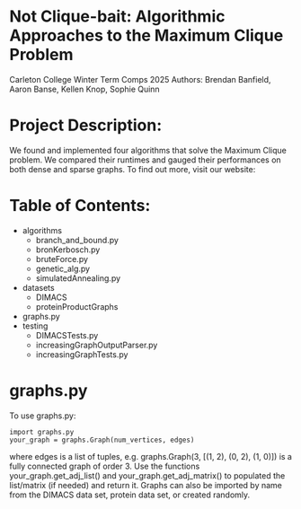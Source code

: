 # Not Clique-bait: Algorithmic Approaches to the Maximum Clique Problem
Carleton College Winter Term Comps 2025
Authors: Brendan Banfield, Aaron Banse, Kellen Knop, Sophie Quinn

# Project Description:
We found and implemented four algorithms that solve the Maximum Clique problem. We compared their runtimes and gauged their performances on both dense and sparse graphs. To find out more, visit our website: 

# Table of Contents:
- algorithms
    - branch_and_bound.py
    - bronKerbosch.py
    - bruteForce.py
    - genetic_alg.py
    - simulatedAnnealing.py
- datasets
    - DIMACS
    - proteinProductGraphs
- graphs.py
- testing
    - DIMACSTests.py
    - increasingGraphOutputParser.py
    - increasingGraphTests.py



# graphs.py
To use graphs.py:
```
import graphs.py
your_graph = graphs.Graph(num_vertices, edges)
```
where edges is a list of tuples, e.g. graphs.Graph(3, [(1, 2), (0, 2), (1, 0)]) is a fully connected graph of order 3.
Use the functions your_graph.get_adj_list() and your_graph.get_adj_matrix() to populated the list/matrix (if needed) and return it.
Graphs can also be imported by name from the DIMACS data set, protein data set, or created randomly.

